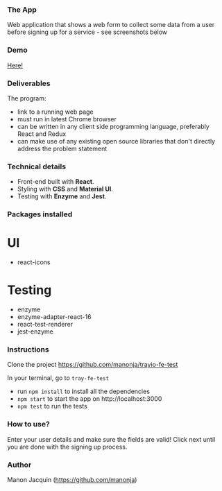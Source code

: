 ### The App
Web application that shows a web form to collect some data from a user before signing up for a service - see screenshots below

### Demo
[Here!](https://www.youtube.com/watch?v=QzSKVSNKPkY&t=8s) 

### Deliverables
The program:

- link to a running web page
- must run in latest Chrome browser
- can be written in any client side programming language, preferably React and Redux
- can make use of any existing open source libraries that don't directly address the problem statement 

### Technical details
- Front-end built with **React**.
- Styling with **CSS** and **Material UI**.
- Testing with **Enzyme** and **Jest**. 

### Packages installed
# UI
- react-icons
# Testing
- enzyme 
- enzyme-adapter-react-16 
- react-test-renderer
- jest-enzyme

### Instructions
Clone the project https://github.com/manonja/trayio-fe-test

In your terminal, go to `tray-fe-test`
- run `npm install` to install all the dependencies
- `npm start` to start the app on http://localhost:3000
- `npm test` to run the tests

### How to use?
Enter your user details and make sure the fields are valid! Click next until you are done with the signing up process. 


### Author
Manon Jacquin (https://github.com/manonja)
